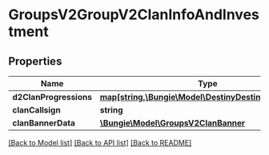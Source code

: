 # GroupsV2GroupV2ClanInfoAndInvestment

## Properties
Name | Type | Description | Notes
------------ | ------------- | ------------- | -------------
**d2ClanProgressions** | [**map[string,\Bungie\Model\DestinyDestinyProgression]**](DestinyDestinyProgression.md) |  | [optional] 
**clanCallsign** | **string** |  | [optional] 
**clanBannerData** | [**\Bungie\Model\GroupsV2ClanBanner**](GroupsV2ClanBanner.md) |  | [optional] 

[[Back to Model list]](../README.md#documentation-for-models) [[Back to API list]](../README.md#documentation-for-api-endpoints) [[Back to README]](../README.md)


